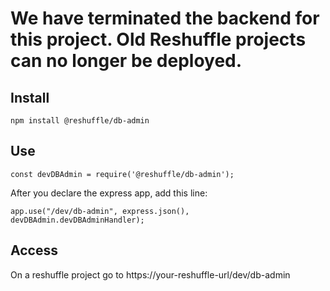 # We have terminated the backend for this project.  Old Reshuffle projects can no longer be deployed.

## Install 
`npm install @reshuffle/db-admin`

## Use


`const devDBAdmin = require('@reshuffle/db-admin');`

After you declare the express app, add this line:

`app.use("/dev/db-admin", express.json(), devDBAdmin.devDBAdminHandler);`

## Access 
On a reshuffle project go to https://your-reshuffle-url/dev/db-admin
